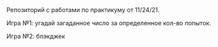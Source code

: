 Репозиторий с работами по практикуму от 11/24/21.

Игра №1: угадай загаданное число за определенное кол-во попыток.

Игра №2: блэкджек
